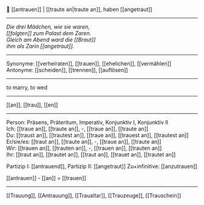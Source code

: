 🤵 [[antrauen]] | [[traute an|traute an]], haben [[angetraut]]

---

_Die drei Mädchen, wie sie waren,_  
_[[folgten]] zum Palast dem Zaren._  
_Gleich am Abend ward die [[Braut]]_  
_ihm als Zarin [[angetraut]]._

---

Synonyme: [[verheiraten]], [[trauen]], [[ehelichen]], [[vermählen]]
Antonyme: [[scheiden]], [[trennen]], [[auflösen]]

---

to marry, to wed

---

[[an]], [[trau]], [[en]]

---

Person: Präsens, Präteritum, Imperativ, Konjunktiv I, Konjunktiv II  
Ich: [[traue an]], [[traute an]], -, [[traue an]], [[traute an]]  
Du: [[traust an]], [[trautest an]], [[traue an]], [[trauest an]], [[trautest an]]  
Er/sie/es: [[traut an]], [[traute an]], -, [[traue an]], [[traute an]]  
Wir: [[trauen an]], [[trauten an]], -, [[trauen an]], [[trauten an]]  
Ihr: [[traut an]], [[trautet an]], [[traut an]], [[trauet an]], [[trautet an]]

Partizip I: [[antrauend]],
Partizip II: [[angetraut]]
Zu+infinitive: [[anzutrauen]]

[[antrauen]] - [[an]] = [[trauen]]

---

[[Trauung]], [[Antrauung]], [[Traualtar]], [[Trauzeuge]], [[Trauschein]]
